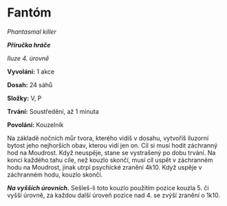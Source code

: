 # Fantóm

*Phantasmal killer*

***Příručka hráče***

*Iluze 4. úrovně*

**Vyvolání:** 1 akce

**Dosah:** 24 sáhů

**Složky:** V, P

**Trvání:** Soustředění, až 1 minuta

**Povolání:** Kouzelník

Na základě nočních můr tvora, kterého vidíš v dosahu, vytvoříš iluzorní bytost jeho nejhorších obav, kterou vidí jen on. Cíl si musí hodit záchranný hod na Moudrost. Když neuspěje, stane se vystrašený po dobu trvání. Na konci každého tahu cíle, než kouzlo skončí, musí cíl uspět v záchranném hodu na Moudrost, jinak utrpí psychické zranění 4k10. Když uspěje v záchranném hodu, kouzlo skončí.

***Na vyšších úrovních.*** Sešleš-li toto kouzlo použitím pozice kouzla 5. či vyšší úrovně, za každou další úroveň pozice nad 4. se zvýší zranění o 1k10.